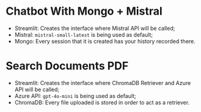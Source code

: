 # Chatbot With Mongo + Mistral
- Streamlit: Creates the interface where Mistral API will be called;
- Mistral: `mistral-small-latest` is being used as default;
- Mongo: Every session that it is created has your history recorded there.

# Search Documents PDF
- Streamlit: Creates the interface where ChromaDB Retriever and Azure API will be called;
- Azure API: `gpt-4o-mini` is being used as default;
- ChromaDB: Every file uploaded is stored in order to act as a retriever.